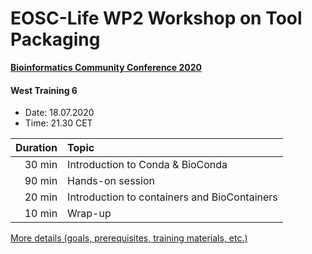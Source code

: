 # EOSC-Life WP2 Workshop on Tool Packaging 

[__Bioinformatics Community Conference 2020__](https://bcc2020.sched.com/event/cYGp/fit-your-tools-into-any-platform-with-bioconda-and-biocontainers) 

#### West Training 6
- Date: 18.07.2020
- Time: 21.30 CET




| Duration | Topic           |
| --------: |:------------- |
|   30 min | Introduction to Conda & BioConda |
|   90 min | Hands-on session    | 
|   20 min | Introduction to containers and BioContainers      | 
|   10 min | Wrap-up      | 


[More details (goals, prerequisites, training materials, etc.)](https://docs.google.com/document/d/1uowLhMxMpaJc7kleDZe8KjCxwej4gKLpbUXruaCFqeI/edit)
